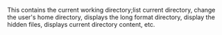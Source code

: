 This contains the current working directory;list current directory, change the user's home directory, displays the long format directory, display the hidden files, displays current directory content, etc.
